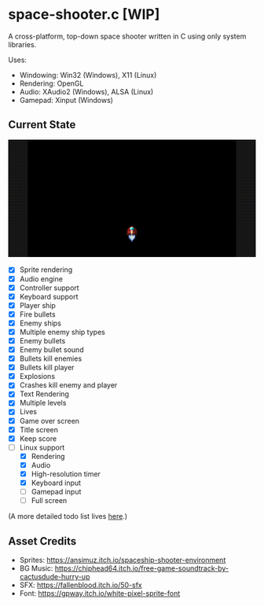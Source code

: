 space-shooter.c [WIP]
=====================
A cross-platform, top-down space shooter written in C using only system libraries.

Uses:
- Windowing: Win32 (Windows), X11 (Linux)
- Rendering: OpenGL
- Audio: XAudio2 (Windows), ALSA (Linux)
- Gamepad: Xinput (Windows)

Current State
-------------

![gif](./space-shooter.c.gif)

- [x] Sprite rendering
- [x] Audio engine
- [x] Controller support
- [x] Keyboard support
- [x] Player ship
- [x] Fire bullets
- [x] Enemy ships
- [x] Multiple enemy ship types
- [x] Enemy bullets
- [x] Enemy bullet sound
- [x] Bullets kill enemies
- [x] Bullets kill player
- [x] Explosions
- [x] Crashes kill enemy and player
- [x] Text Rendering
- [x] Multiple levels
- [x] Lives
- [x] Game over screen
- [x] Title screen
- [x] Keep score
- [ ] Linux support
    - [x] Rendering
    - [x] Audio
    - [x] High-resolution timer
    - [x] Keyboard input
    - [ ] Gamepad input
    - [ ] Full screen

(A more detailed todo list lives [here](./TODO.md).)

Asset Credits
-------------
- Sprites: https://ansimuz.itch.io/spaceship-shooter-environment
- BG Music: https://chiphead64.itch.io/free-game-soundtrack-by-cactusdude-hurry-up
- SFX: https://fallenblood.itch.io/50-sfx
- Font: https://gpway.itch.io/white-pixel-sprite-font
